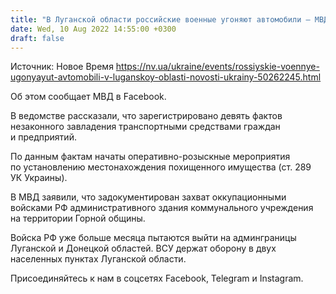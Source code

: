 ```yaml
---
title: "В Луганской области российские военные угоняют автомобили — МВД"
date: Wed, 10 Aug 2022 14:55:00 +0300
draft: false
---
```

Источник: Новое Время https://nv.ua/ukraine/events/rossiyskie-voennye-ugonyayut-avtomobili-v-luganskoy-oblasti-novosti-ukrainy-50262245.html


Об этом сообщает МВД в Facebook.

В ведомстве рассказали, что зарегистрировано девять фактов незаконного завладения транспортными средствами граждан и предприятий.

 По данным фактам начаты оперативно-розыскные мероприятия по установлению местонахождения похищенного имущества (ст. 289 УК Украины).

 В МВД заявили, что задокументирован захват оккупационными войсками РФ административного здания коммунального учреждения на территории Горной общины.

Войска РФ уже больше месяца пытаются выйти на админграницы Луганской и Донецкой областей. ВСУ держат оборону в двух населенных пунктах Луганской области.

Присоединяйтесь к нам в соцсетях Facebook, Telegram и Instagram.
